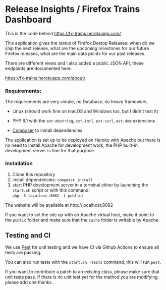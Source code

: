 # Release Insights / Firefox Trains Dashboard

This is the code behind https://fx-trains.herokuapp.com/

This application gives the status of Firefox Destop Releases: when do we ship the next release, what are the upcoming milestones for our future Firefox releases, what are the main data points for our past releases.

There are different views and I also added a public JSON API, these endpoints are documented here:

https://fx-trains.herokuapp.com/about/

### Requirements:

The requirements are very simple, no Database, no heavy framework.

- Linux (should work fine on macOS and Windows too, but I didn't test it)

- PHP 8.1 with the `ext-mbstring`, `ext-intl`, `ext-curl`, `ext-dom` extensions

- [Composer](https://getcomposer.org/) to install dependencies

The application is set up to be deployed on Heroku with Apache but there is no need to install Apache for development work, the PHP built-in development server is fine for that purpose.

### Installation

1. Clone this repository
2. install dependencies: `composer install`
3. start PHP development server in a terminal either by launching the `start.sh` script or with this command:<br>
  `php -S localhost:8082 -t public/`

The website will be available at http://localhost:8082

If you want to set the site up with an Apache virtual host, make it point to the `public` folder and make sure that the `cache` folder is writable by Apache.

## Testing and CI

We use [Pest](https://pestphp.com/Pest) for unit testing and we have CI via Github Actions to ensure all tests are passing.

You can also run tests with the `start.sh -tests` command, this will run `pest`.

If you want to contribute a patch to an existing class, please make sure that unit tests pass. If there is no unit test yet for the method you are modifying, please add one thanks.
